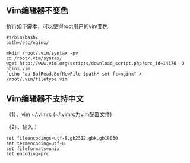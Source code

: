 ## Vim编辑器不变色

执行如下脚本，可以使得root用户的vim变色

```
#!/bin/bash/
path=/etc/nginx/

mkdir /root/.vim/syntax -pv  
cd /root/.vim/syntax/
wget http://www.vim.org/scripts/download_script.php?src_id=14376 -O nginx.vim
`echo "au BufRead,BufNewFile $path* set ft=nginx" > /root/.vim/filetype.vim`
```

## Vim编辑器不支持中文

（1）、vim ~/.vimrc (~/.vimrc为vim配置文件)

（2）、输入：

```
set fileencodings=utf-8,gb2312,gbk,gb18030  
set termencoding=utf-8  
set fileformats=unix  
set encoding=prc
```

